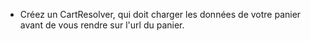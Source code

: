 
- Créez un CartResolver, qui doit charger les données de votre panier avant de vous rendre 
sur l'url du panier. 